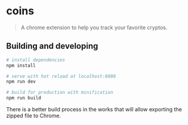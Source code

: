 # coins

> A chrome extension to help you track your favorite cryptos.

## Building and developing

``` bash
# install dependencies
npm install

# serve with hot reload at localhost:8080
npm run dev

# build for production with minification
npm run build
```

There is a better build process in the works that will allow exporting the zipped file to Chrome.
